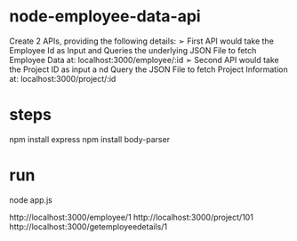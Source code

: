 # node-employee-data-api
Create 2 APIs, providing the following details: 
➢ First API would take the Employee Id as Input and Queries the underlying JSON File to fetch Employee Data at: 
localhost:3000/employee/:id
➢ Second API would take the Project ID as input a nd Query the JSON File to fetch Project Information at: 
localhost:3000/project/:id

# steps
npm install express
npm install body-parser

# run 
node app.js

http://localhost:3000/employee/1
http://localhost:3000/project/101
http://localhost:3000/getemployeedetails/1

